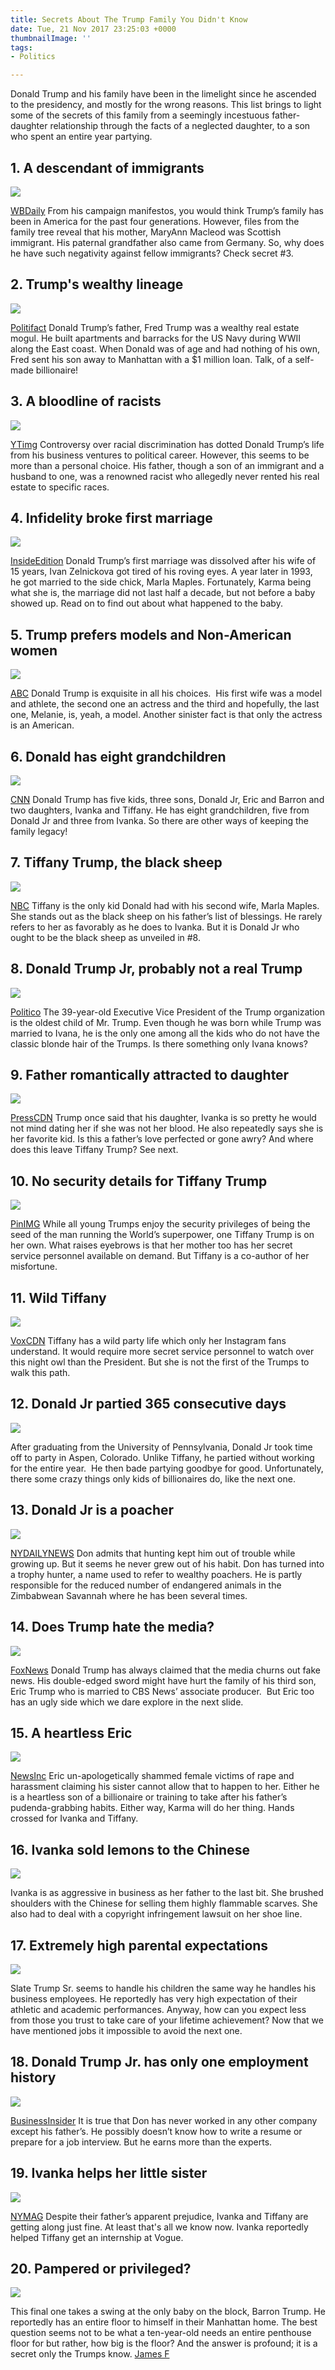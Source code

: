 ```yaml
---
title: Secrets About The Trump Family You Didn't Know
date: Tue, 21 Nov 2017 23:25:03 +0000
thumbnailImage: ''
tags:
- Politics

---
```

Donald Trump and his family have been in the limelight since he ascended to the presidency, and mostly for the wrong reasons. This list brings to light some of the secrets of this family from a seemingly incestuous father-daughter relationship through the facts of a neglected daughter, to a son who spent an entire year partying.

**1\. A descendant of immigrants**
----------------------------------

![](https://simplyaddicted.com/wp-content/uploads/2017/11/donald-trump-immigration-claims-1.jpg)

[WBDaily](https://simplyaddicted.com/wp-content/uploads/2017/11/donald-trump-immigration-claims-2.jpg) From his campaign manifestos, you would think Trump’s family has been in America for the past four generations. However, files from the family tree reveal that his mother, MaryAnn Macleod was Scottish immigrant. His paternal grandfather also came from Germany. So, why does he have such negativity against fellow immigrants? Check secret #3.  

**2\. Trump's wealthy lineage**
-------------------------------

![](https://simplyaddicted.com/wp-content/uploads/2017/11/Occupy_Dems_Trump.jpg)

[Politifact](https://simplyaddicted.com/wp-content/uploads/2017/11/Occupy_Dems_Trump-1.jpg) Donald Trump’s father, Fred Trump was a wealthy real estate mogul. He built apartments and barracks for the US Navy during WWII along the East coast. When Donald was of age and had nothing of his own, Fred sent his son away to Manhattan with a $1 million loan. Talk, of a self-made billionaire!  

**3\. A bloodline of racists**
------------------------------

![](https://simplyaddicted.com/wp-content/uploads/2017/11/hqdefault-5.jpg)

[YTimg](https://i.ytimg.com/vi/86gbVJV1p2M/hqdefault.jpg) Controversy over racial discrimination has dotted Donald Trump’s life from his business ventures to political career. However, this seems to be more than a personal choice. His father, though a son of an immigrant and a husband to one, was a renowned racist who allegedly never rented his real estate to specific races.

**4\. Infidelity broke first marriage**
---------------------------------------

![](https://simplyaddicted.com/wp-content/uploads/2017/11/14328.jpg)

[InsideEdition](https://simplyaddicted.com/wp-content/uploads/2017/11/14328-1.jpg) Donald Trump’s first marriage was dissolved after his wife of 15 years, Ivan Zelnickova got tired of his roving eyes. A year later in 1993, he got married to the side chick, Marla Maples. Fortunately, Karma being what she is, the marriage did not last half a decade, but not before a baby showed up. Read on to find out about what happened to the baby.  

**5\. Trump prefers models and Non-American women**
---------------------------------------------------

![](https://simplyaddicted.com/wp-content/uploads/2017/11/160310_gma_ross1_16x9_992.jpg)

[ABC](https://simplyaddicted.com/wp-content/uploads/2017/11/160310_gma_ross1_16x9_992-1.jpg) Donald Trump is exquisite in all his choices.  His first wife was a model and athlete, the second one an actress and the third and hopefully, the last one, Melanie, is, yeah, a model. Another sinister fact is that only the actress is an American.

**6\. Donald has eight grandchildren**
--------------------------------------

![](https://simplyaddicted.com/wp-content/uploads/2017/11/160504160857-03-donald-trump-0504-full-169.jpg)

[CNN](https://simplyaddicted.com/wp-content/uploads/2017/11/160504160857-03-donald-trump-0504-full-169-1.jpg) Donald Trump has five kids, three sons, Donald Jr, Eric and Barron and two daughters, Ivanka and Tiffany. He has eight grandchildren, five from Donald Jr and three from Ivanka. So there are other ways of keeping the family legacy!

**7\. Tiffany Trump, the black sheep**
--------------------------------------

![](https://simplyaddicted.com/wp-content/uploads/2017/11/tdy_alexander_tiffany_trump_170126.today-inline-vid-featured-desktop.jpg)

[NBC](https://media3.s-nbcnews.com/j/MSNBC/Components/Video/201701/tdy_alexander_tiffany_trump_170126.today-inline-vid-featured-desktop.jpg) Tiffany is the only kid Donald had with his second wife, Marla Maples. She stands out as the black sheep on his father’s list of blessings. He rarely refers to her as favorably as he does to Ivanka. But it is Donald Jr who ought to be the black sheep as unveiled in #8.

**8\. Donald Trump Jr, probably not a real Trump**
--------------------------------------------------

![](https://simplyaddicted.com/wp-content/uploads/2017/11/download-1-1.jpg)

[Politico](https://static.politico.com/dims4/default/e24e80d/2147483647/resize/1160x%3E/quality/90/?url=https%3A%2F%2Fstatic.politico.com%2F45%2F16%2F9a8e360d4ee5828bbb539e926423%2Fdonald-trump-jr-ap.jpg) The 39-year-old Executive Vice President of the Trump organization is the oldest child of Mr. Trump. Even though he was born while Trump was married to Ivana, he is the only one among all the kids who do not have the classic blonde hair of the Trumps. Is there something only Ivana knows?

**9\. Father romantically attracted to daughter**
-------------------------------------------------

![](https://simplyaddicted.com/wp-content/uploads/2017/11/Trump-Ivanka-Creepy-Cringe-Leave-1.jpg)

[PressCDN](https://simplyaddicted.com/wp-content/uploads/2017/11/Trump-Ivanka-Creepy-Cringe-Leave-1-1.jpg) Trump once said that his daughter, Ivanka is so pretty he would not mind dating her if she was not her blood. He also repeatedly says she is her favorite kid. Is this a father’s love perfected or gone awry? And where does this leave Tiffany Trump? See next.

**10\. No security details for Tiffany Trump**
----------------------------------------------

![](https://simplyaddicted.com/wp-content/uploads/2017/11/f566dd75605e23daf2e6cc7ef2b6c3f5-donald-trump-daughter-tiffany-girl-memes.jpg)

[PinIMG](https://i.pinimg.com/736x/f5/66/dd/f566dd75605e23daf2e6cc7ef2b6c3f5--donald-trump-daughter-tiffany-girl-memes.jpg) While all young Trumps enjoy the security privileges of being the seed of the man running the World’s superpower, one Tiffany Trump is on her own. What raises eyebrows is that her mother too has her secret service personnel available on demand. But Tiffany is a co-author of her misfortune.

**11\. Wild Tiffany**
---------------------

![](https://simplyaddicted.com/wp-content/uploads/2017/11/2015_20Tiff_20Trump.0.jpg)

[VoxCDN](https://cdn.vox-cdn.com/uploads/chorus_asset/file/4498927/2015_20Tiff_20Trump.0.png) Tiffany has a wild party life which only her Instagram fans understand. It would require more secret service personnel to watch over this night owl than the President. But she is not the first of the Trumps to walk this path.

**12\. Donald Jr partied 365 consecutive days**
-----------------------------------------------

![](https://simplyaddicted.com/wp-content/uploads/2017/11/maxresdefault-3.jpg)

After graduating from the University of Pennsylvania, Donald Jr took time off to party in Aspen, Colorado. Unlike Tiffany, he partied without working for the entire year.  He then bade partying goodbye for good. Unfortunately, there some crazy things only kids of billionaires do, like the next one.

**13\. Donald Jr is a poacher**
-------------------------------

![](https://simplyaddicted.com/wp-content/uploads/2017/11/hunt30n-8-web.jpg)

[NYDAILYNEWS](http://www.nydailynews.com/news/politics/pics-rump-adult-sons-hunting-game-africa-resurface-article-1.2308107) Don admits that hunting kept him out of trouble while growing up. But it seems he never grew out of his habit. Don has turned into a trophy hunter, a name used to refer to wealthy poachers. He is partly responsible for the reduced number of endangered animals in the Zimbabwean Savannah where he has been several times.

**14\. Does Trump hate the media?**
-----------------------------------

![](https://simplyaddicted.com/wp-content/uploads/2017/11/waponews.jpg)

[FoxNews](http://insider.foxnews.com/sites/insider.foxnews.com/files/styles/780/public/waponews.jpg?itok=XAIIyhB_) Donald Trump has always claimed that the media churns out fake news. His double-edged sword might have hurt the family of his third son, Eric Trump who is married to CBS News’ associate producer.  But Eric too has an ugly side which we dare explore in the next slide.

**15\. A heartless Eric**
-------------------------

![](https://simplyaddicted.com/wp-content/uploads/2017/11/41593655.jpg)

[NewsInc](https://content.newsinc.com/jpg/3129/31219224/41593655.jpg?t=1470145440) Eric un-apologetically shammed female victims of rape and harassment claiming his sister cannot allow that to happen to her. Either he is a heartless son of a billionaire or training to take after his father’s pudenda-grabbing habits. Either way, Karma will do her thing. Hands crossed for Ivanka and Tiffany.

**16\. Ivanka sold lemons to the Chinese**
------------------------------------------

![](https://simplyaddicted.com/wp-content/uploads/2017/11/f4a716a2-e9a6-11e6-925a-a992a025ddf7_1280x720.jpg)

Ivanka is as aggressive in business as her father to the last bit. She brushed shoulders with the Chinese for selling them highly flammable scarves. She also had to deal with a copyright infringement lawsuit on her shoe line.

**17\. Extremely high parental expectations**
---------------------------------------------

![](https://simplyaddicted.com/wp-content/uploads/2017/11/1_123125_2135002_2180608_2203666_081107_fam_kidstn.gif.CROP_.original-original.gif)

Slate Trump Sr. seems to handle his children the same way he handles his business employees. He reportedly has very high expectation of their athletic and academic performances. Anyway, how can you expect less from those you trust to take care of your lifetime achievement? Now that we have mentioned jobs it impossible to avoid the next one.

**18\. Donald Trump Jr. has only one employment history**
---------------------------------------------------------

![](https://simplyaddicted.com/wp-content/uploads/2017/11/the-life-of-donald-trump-jr-who-once-lived-out-of-a-truck-didnt-speak-to-his-father-for-a-year-and-is-now-embroiled-in-a-russia-scandal.png)

[BusinessInsider](https://simplyaddicted.com/wp-content/uploads/2017/11/the-life-of-donald-trump-jr-who-once-lived-out-of-a-truck-didnt-speak-to-his-father-for-a-year-and-is-now-embroiled-in-a-russia-scandal-1.png) It is true that Don has never worked in any other company except his father’s. He possibly doesn’t know how to write a resume or prepare for a job interview. But he earns more than the experts.

**19\. Ivanka helps her little sister**
---------------------------------------

![](https://simplyaddicted.com/wp-content/uploads/2017/11/22-Tiffany-Ivanka-Trump.nocrop.w710.h2147483647.2x.jpg)

[NYMAG](https://simplyaddicted.com/wp-content/uploads/2017/11/22-Tiffany-Ivanka-Trump.nocrop.w710.h2147483647.2x-1.jpg) Despite their father’s apparent prejudice, Ivanka and Tiffany are getting along just fine. At least that's all we know now. Ivanka reportedly helped Tiffany get an internship at Vogue.

**20\. Pampered or privileged?**
--------------------------------

![](https://simplyaddicted.com/wp-content/uploads/2017/11/maxresdefault-1-1.jpg)

This final one takes a swing at the only baby on the block, Barron Trump. He reportedly has an entire floor to himself in their Manhattan home. The best question seems not to be what a ten-year-old needs an entire penthouse floor for but rather, how big is the floor? And the answer is profound; it is a secret only the Trumps know. [James F](http://www.writeraccess.com/writer/21686/)